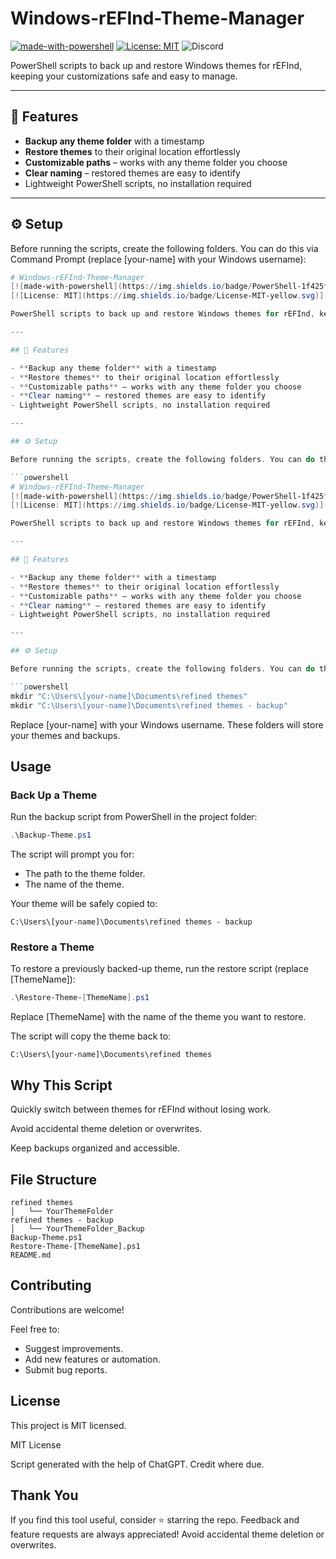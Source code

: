 # Windows-rEFInd-Theme-Manager
[![made-with-powershell](https://img.shields.io/badge/PowerShell-1f425f?logo=Powershell)](https://microsoft.com/PowerShell)
[![License: MIT](https://img.shields.io/badge/License-MIT-yellow.svg)](https://opensource.org/licenses/MIT)
![Discord](https://img.shields.io/discord/1419019684073832470?style=flat=Discord)

PowerShell scripts to back up and restore Windows themes for rEFInd, keeping your customizations safe and easy to manage.

---

## 🌟 Features

- **Backup any theme folder** with a timestamp
- **Restore themes** to their original location effortlessly
- **Customizable paths** – works with any theme folder you choose
- **Clear naming** – restored themes are easy to identify
- Lightweight PowerShell scripts, no installation required

---

## ⚙️ Setup

Before running the scripts, create the following folders. You can do this via Command Prompt (replace [your-name] with your Windows username):

```powershell
# Windows-rEFInd-Theme-Manager
[![made-with-powershell](https://img.shields.io/badge/PowerShell-1f425f?logo=Powershell)](https://microsoft.com/PowerShell)
[![License: MIT](https://img.shields.io/badge/License-MIT-yellow.svg)](https://opensource.org/licenses/MIT)

PowerShell scripts to back up and restore Windows themes for rEFInd, keeping your customizations safe and easy to manage.

---

## 🌟 Features

- **Backup any theme folder** with a timestamp
- **Restore themes** to their original location effortlessly
- **Customizable paths** – works with any theme folder you choose
- **Clear naming** – restored themes are easy to identify
- Lightweight PowerShell scripts, no installation required

---

## ⚙️ Setup

Before running the scripts, create the following folders. You can do this via Command Prompt (replace [your-name] with your Windows username):

```powershell
# Windows-rEFInd-Theme-Manager
[![made-with-powershell](https://img.shields.io/badge/PowerShell-1f425f?logo=Powershell)](https://microsoft.com/PowerShell)
[![License: MIT](https://img.shields.io/badge/License-MIT-yellow.svg)](https://opensource.org/licenses/MIT)

PowerShell scripts to back up and restore Windows themes for rEFInd, keeping your customizations safe and easy to manage.

---

## 🌟 Features

- **Backup any theme folder** with a timestamp
- **Restore themes** to their original location effortlessly
- **Customizable paths** – works with any theme folder you choose
- **Clear naming** – restored themes are easy to identify
- Lightweight PowerShell scripts, no installation required

---

## ⚙️ Setup

Before running the scripts, create the following folders. You can do this via Command Prompt (replace [your-name] with your Windows username):

```powershell
mkdir "C:\Users\[your-name]\Documents\refined themes"
mkdir "C:\Users\[your-name]\Documents\refined themes - backup"
```

Replace [your-name] with your Windows username. These folders will store your themes and backups.

## Usage

### Back Up a Theme
Run the backup script from PowerShell in the project folder:

```powershell
.\Backup-Theme.ps1
```

The script will prompt you for:

- The path to the theme folder.
- The name of the theme.

Your theme will be safely copied to:

```text
C:\Users\[your-name]\Documents\refined themes - backup
```

### Restore a Theme
To restore a previously backed-up theme, run the restore script (replace [ThemeName]):

```powershell
.\Restore-Theme-[ThemeName].ps1
```

Replace [ThemeName] with the name of the theme you want to restore.

The script will copy the theme back to:

```text
C:\Users\[your-name]\Documents\refined themes
```

## Why This Script

Quickly switch between themes for rEFInd without losing work.

Avoid accidental theme deletion or overwrites.

Keep backups organized and accessible.

## File Structure

```text
refined themes
│   └── YourThemeFolder
refined themes - backup
│   └── YourThemeFolder_Backup
Backup-Theme.ps1
Restore-Theme-[ThemeName].ps1
README.md
```

## Contributing

Contributions are welcome!

Feel free to:

- Suggest improvements.
- Add new features or automation.
- Submit bug reports.

## License

This project is MIT licensed.

MIT License

Script generated with the help of ChatGPT. Credit where due.

## Thank You

If you find this tool useful, consider ⭐ starring the repo.
Feedback and feature requests are always appreciated!
Avoid accidental theme deletion or overwrites.
